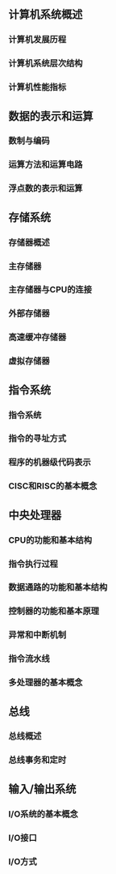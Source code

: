 ## 计算机系统概述

### 计算机发展历程

### 计算机系统层次结构

### 计算机性能指标

## 数据的表示和运算

### 数制与编码

### 运算方法和运算电路

### 浮点数的表示和运算

## 存储系统

### 存储器概述

### 主存储器

### 主存储器与CPU的连接

### 外部存储器

### 高速缓冲存储器

### 虚拟存储器

## 指令系统

### 指令系统

### 指令的寻址方式

### 程序的机器级代码表示

### CISC和RISC的基本概念

## 中央处理器

### CPU的功能和基本结构

### 指令执行过程

### 数据通路的功能和基本结构

### 控制器的功能和基本原理

### 异常和中断机制

### 指令流水线

### 多处理器的基本概念

## 总线

### 总线概述

### 总线事务和定时

## 输入/输出系统

### I/O系统的基本概念

### I/O接口

### I/O方式



# 
